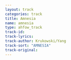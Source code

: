 ```yaml
---
layout: track
categories: track
title: Amnesia
name: amnesia
type: ahfow_track
track-id: 
track-lyrics: 
track-author: Krukowski/Yang
track-sort: "AMNESIA"
track-original: 
---
```

